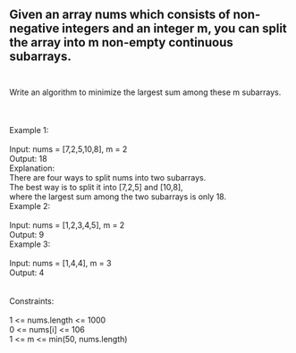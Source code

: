 ## Given an array nums which consists of non-negative integers and an integer m, you can split the array into m non-empty continuous subarrays. <br> <br> 
Write an algorithm to minimize the largest sum among these m subarrays. <br> <br> <br> <br> 
Example 1: <br> <br> 
Input: nums = [7,2,5,10,8], m = 2 <br> 
Output: 18 <br> 
Explanation: <br> 
There are four ways to split nums into two subarrays. <br> 
The best way is to split it into [7,2,5] and [10,8], <br> 
where the largest sum among the two subarrays is only 18. <br> 
Example 2: <br> <br> 
Input: nums = [1,2,3,4,5], m = 2 <br> 
Output: 9 <br> 
Example 3: <br> <br> 
Input: nums = [1,4,4], m = 3 <br> 
Output: 4 <br> <br> <br> 
Constraints: <br> <br> 
1 <= nums.length <= 1000 <br> 
0 <= nums[i] <= 106 <br> 
1 <= m <= min(50, nums.length) <br> 
